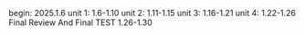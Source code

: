 begin: 2025.1.6
unit 1: 1.6-1.10
unit 2: 1.11-1.15
unit 3: 1.16-1.21
unit 4: 1.22-1.26
Final Review And Final TEST 1.26-1.30
